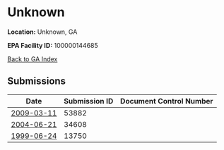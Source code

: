 # Unknown

**Location:** Unknown, GA

**EPA Facility ID:** 100000144685

[Back to GA Index](../../index.md)

## Submissions

| Date | Submission ID | Document Control Number |
|------|--------------|-------------------------|
| [2009-03-11](submissions/53882.md) | 53882 |  |
| [2004-06-21](submissions/34608.md) | 34608 |  |
| [1999-06-24](submissions/13750.md) | 13750 |  |
